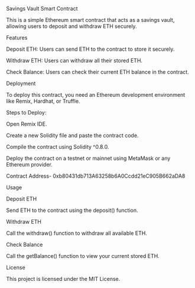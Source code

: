 Savings Vault Smart Contract

This is a simple Ethereum smart contract that acts as a savings vault, allowing users to deposit and withdraw ETH securely.

Features

Deposit ETH: Users can send ETH to the contract to store it securely.

Withdraw ETH: Users can withdraw all their stored ETH.

Check Balance: Users can check their current ETH balance in the contract.

Deployment

To deploy this contract, you need an Ethereum development environment like Remix, Hardhat, or Truffle.

Steps to Deploy:

Open Remix IDE.

Create a new Solidity file and paste the contract code.

Compile the contract using Solidity ^0.8.0.

Deploy the contract on a testnet or mainnet using MetaMask or any Ethereum provider.

Contract Address-
0xb80431db713A63258b6A0Ccdd21eC905B662aDA8

Usage

Deposit ETH

Send ETH to the contract using the deposit() function.

Withdraw ETH

Call the withdraw() function to withdraw all available ETH.

Check Balance

Call the getBalance() function to view your current stored ETH.

License

This project is licensed under the MIT License.
